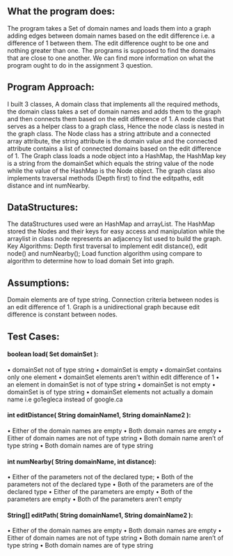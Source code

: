 ## What the program does:
The program takes a Set of domain names and loads them into a graph adding edges between
domain names based on the edit difference i.e. a difference of 1 between them. The edit
difference ought to be one and nothing greater than one. The programs is supposed to find the
domains that are close to one another. We can find more information on what the program
ought to do in the assignment 3 question.

## Program Approach:
I built 3 classes, A domain class that implements all the required methods, the domain class
takes a set of domain names and adds them to the graph and then connects them based on the
edit difference of 1. A node class that serves as a helper class to a graph class, Hence the node
class is nested in the graph class. The Node class has a string attribute and a connected array
attribute, the string attribute is the domain value and the connected attribute contains a list of
connected domains based on the edit difference of 1. The Graph class loads a node object into
a HashMap, the HashMap key is a string from the domainSet which equals the string value of
the node while the value of the HashMap is the Node object. The graph class also implements
traversal methods (Depth first) to find the editpaths, edit distance and int numNearby.

## DataStructures:
The dataStructures used were an HashMap and arrayList.
The HashMap stored the Nodes and their keys for easy access and manipulation while the
arraylist in class node represents an adjacency list used to build the graph.
Key Algorithms:
Depth first traversal to implement edit distance(), edit node() and numNearby();
Load function algorithm using compare to algorithm to determine how to load domain Set into
graph.

## Assumptions:
Domain elements are of type string.
Connection criteria between nodes is an edit difference of 1.
Graph is a unidirectional graph because edit difference is constant between nodes.

## Test Cases:

#### boolean load( Set<String> domainSet ):
• domainSet not of type string
• domainSet is empty
• domainSet contains only one element
• domainSet elements aren’t within edit difference of 1
• an element in domainSet is not of type string
• domainSet is not empty
• domainSet is of type string
• domainSet elements not actually a domain name i.e go1egleca instead of google.ca

#### int editDistance( String domainName1, String domainName2 ):
• Either of the domain names are empty
• Both domain names are empty
• Either of domain names are not of type string
• Both domain name aren’t of type string
• Both domain names are of type string

#### int numNearby( String domainName, int distance):
• Either of the parameters not of the declared type;
• Both of the parameters not of the declared type
• Both of the parameters are of the declared type
• Either of the parameters are empty
• Both of the parameters are empty
• Both of the parameters aren’t empty

#### String[] editPath( String domainName1, String domainName2 ):
• Either of the domain names are empty
• Both domain names are empty
• Either of domain names are not of type string
• Both domain name aren’t of type string
• Both domain names are of type string